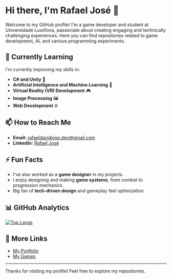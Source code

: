 # Hi there, I'm Rafael José 👋

Welcome to my GitHub profile! I'm a game developer and student at Universidade Lusófona, passionate about creating engaging and technically challenging experiences. Here you can find repositories related to game development, AI, and various programming experiments.

## 🌱 Currently Learning
I'm currently improving my skills in:
- **C# and Unity** 🚀
- **Artificial Intelligence and Machine Learning** 🤖
- **Virtual Reality (VR) Development** 🎮
- **Image Processing** 🖼️
- **Web Development** 🌐

## 📫 How to Reach Me
- **Email:** [rafaeldavidjose.dev@gmail.com](mailto:rafaeldavidjose.dev@gmail.com)
- **LinkedIn:** [Rafael José](https://www.linkedin.com/in/rafaeldavidjose)

## ⚡ Fun Facts
- I've also worked as a **game designer** in my projects.
- I enjoy designing and making **game systems**, from combat to progression mechanics.
- Big fan of **tech-driven design** and gameplay feel optimization.

## 📊 GitHub Analytics
[![Top Langs](https://github-readme-stats.vercel.app/api/top-langs/?username=rafaeldavidjose)](https://github.com/rafaeldavidjose/github-readme-stats)

## 🔗 More Links
- [My Portfolio](https://rafaeljose.pythonanywhere.com/portfolio/)
- [My Games](https://rafaeljose.itch.io)

---

Thanks for visiting my profile! Feel free to explore my repositories.
